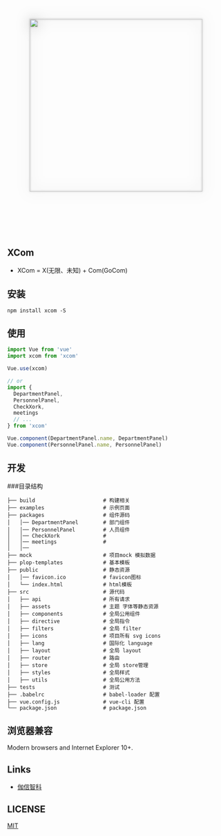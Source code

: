 

<p align="center">
  <img src="http://www.gocom.ai/imges/banner_font.png" 
  style="width: 400px; 
  -webkit-filter: drop-shadow(0 0 2px #a7a7a7) drop-shadow(0 0 15px #b9b9b9);
  margin-top: 100px;
  margin-bottom: 100px;
  ">
</p>

## XCom
- XCom = X(无限、未知) + Com(GoCom)

## 安装
```shell
npm install xcom -S
```

## 使用
``` javascript
import Vue from 'vue'
import xcom from 'xcom'

Vue.use(xcom)

// or
import {
  DepartmentPanel,
  PersonnelPanel,
  CheckXork,
  meetings
  // ...
} from 'xcom'

Vue.component(DepartmentPanel.name, DepartmentPanel)
Vue.component(PersonnelPanel.name, PersonnelPanel)
```

## 开发
###目录结构
    
    ├── build                      # 构建相关
    ├── examples                   # 示例页面
    ├── packages                   # 组件源码
    │   │── DepartmentPanel        # 部门组件
    │   │── PersonnelPanel         # 人员组件
    │   │── CheckXork              # 
    │   │── meetings               # 
    │   │── 
    ├── mock                       # 项目mock 模拟数据
    ├── plop-templates             # 基本模板
    ├── public                     # 静态资源
    │   │── favicon.ico            # favicon图标
    │   └── index.html             # html模板
    ├── src                        # 源代码
    │   ├── api                    # 所有请求
    │   ├── assets                 # 主题 字体等静态资源
    │   ├── components             # 全局公用组件
    │   ├── directive              # 全局指令
    │   ├── filters                # 全局 filter
    │   ├── icons                  # 项目所有 svg icons
    │   ├── lang                   # 国际化 language
    │   ├── layout                 # 全局 layout
    │   ├── router                 # 路由
    │   ├── store                  # 全局 store管理
    │   ├── styles                 # 全局样式
    │   ├── utils                  # 全局公用方法
    ├── tests                      # 测试
    ├── .babelrc                   # babel-loader 配置
    ├── vue.config.js              # vue-cli 配置
    └── package.json               # package.json




## 浏览器兼容
Modern browsers and Internet Explorer 10+.

## Links
  - [伽信智科](http://www.gocom.ai/)
  
## LICENSE
[MIT](LICENSE)
